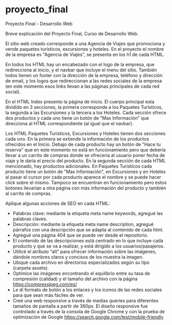 # proyecto_final
Proyecto Final - Desarrollo Web

Breve explicación del Proyecto Final, Curso de Desarrollo Web.

El sitio web creado corresponde a una Agencia de Viajes que promociona y vende paquetes turísticos, excursiones y hoteles. 
En el proyecto el nombre de la empresa es "Agencia de Viajes", se presenta en los h1 de cada HTML.

En todos los HTML hay un encabezado con el logo de la empresa, que redirecciona al inicio, y el navbar que incluye el menu del sitio. 
También todos tienen un footer con la dirección de la empresa, teléfono y dirección de email, y los logos que redireccionan a las redes sociales de la empresa (en este momento esos links llevan a las páginas principales de cada red social).

En el HTML Index presento la página de inicio. El cuerpo principal esta dividido en 3 secciones, la primera corresponde a los Paquetes Turísticos, la segunda a las Excursiones y la tercera a los Hoteles. Cada sección ofrece dos productos y cada uno tiene un botón de "Mas Información" que direcciona al HTML correspondiente (al igual que el navbar). 

Los HTML Paquetes Turísticos, Excursiones y Hoteles tienen dos secciones cada uno. En la primera se extiende la información de los productos ofrecidos en el Inicio. Debajo de cada producto hay un botón de "Hace tu reserva" que en este momento no está en funcionamiento pero que debería llevar a un carrito de compras donde se ofrecería al usuario poner fecha de viaje y le daría el precio del producto. 
En la segunda sección de cada HTML mencionado, hay productos adicionales. En Paquetes Turísticos cada producto tiene un botón de "Mas Información", en Excursiones y en Hoteles al pasar el cursor por cada producto aparece el nombre y se puede hacer click sobre el mismo. Tampoco se encuentran en funcionamiento pero estos botones llevarían a otra página con más información del producto y también al carrito de compras. 

Aplique algunas acciones de SEO en cada HTML:
- Palabras clave: mediante la etiqueta meta name keywords, agregué las palabras claves.
- Descripción: mediante la etiqueta meta name description, agregué párrafos con una descripción que se adapta al contenido de cada html.
- Agregué una página 404 que se puede ver desde el repositorio.
- El contenido de las descripciones está centrado en lo que incluye cada producto y que se va a realizar, y está dirigido a los usuarios/pasajeros. 
- Utilicé el atributo “alt” para ofrecer información sobre las imágenes, dándole nombres claros y concisos de los muestra la imagen.
- Ubiqué cada archivo en directorios especializados según su tipo (carpeta assets).
- Optimice las imágenes encontrando el equilibrio entre su tasa de compresión (calidad) y el tamaño del archivo con la página  https://compressjpeg.com/es/
- Le dí formato de botón a los enlaces y los íconos de las redes sociales para que sean más fáciles de ver.
- Creé una web responsive a través de medias queries para diferentes tamaños de pantalla a partir de 360px. El diseño responsive fue controlado a través de la consola de Google Chrome y con la prueba de optimización de Google https://search.google.com/test/mobile-friendly
